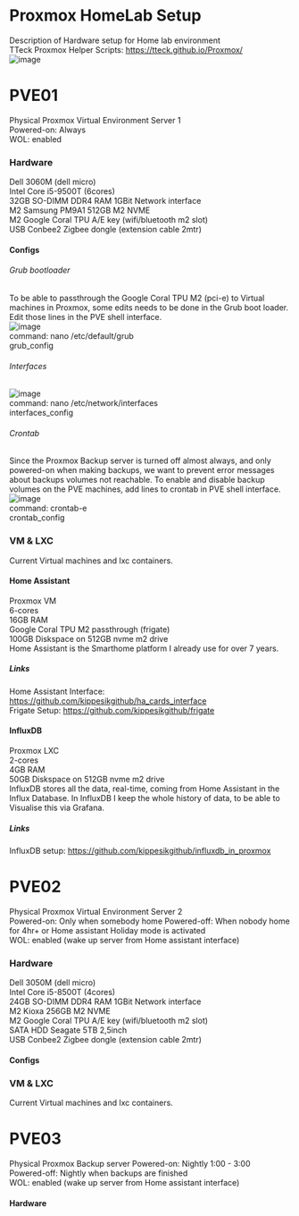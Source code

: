 # Proxmox HomeLab Setup
Description of Hardware setup for Home lab environment  
TTeck Proxmox Helper Scripts: https://tteck.github.io/Proxmox/  
![image](https://github.com/kippesikgithub/proxmox_hardware/assets/100353268/81dd9d3f-46b1-4e24-82df-2ac8e78132d9)

# PVE01
Physical Proxmox Virtual Environment Server 1  
Powered-on: Always  
WOL: enabled  

### Hardware
Dell 3060M (dell micro)  
Intel Core i5-9500T (6cores)  
32GB SO-DIMM DDR4 RAM
1GBit Network interface  
M2 Samsung PM9A1 512GB M2 NVME  
M2 Google Coral TPU A/E key (wifi/bluetooth m2 slot)  
USB Conbee2 Zigbee dongle (extension cable 2mtr)  

#### Configs
###### Grub bootloader
To be able to passthrough the Google Coral TPU M2 (pci-e) to Virtual machines in Proxmox, some edits needs to be done in the Grub boot loader. Edit those lines in the PVE shell interface.  
![image](https://github.com/kippesikgithub/proxmox_hardware/assets/100353268/51a79f4b-a887-45e1-9d19-c059c60b139a)  
command: nano /etc/default/grub  
grub_config  

###### Interfaces
![image](https://github.com/kippesikgithub/proxmox_hardware/assets/100353268/9d4b6f01-cba3-4acf-a712-731efbfce806)  
command: nano /etc/network/interfaces  
interfaces_config  

###### Crontab
Since the Proxmox Backup server is turned off almost always, and only powered-on when making backups, we want to prevent error messages about backups volumes not reachable. To enable and disable backup volumes on the PVE machines, add lines to crontab in PVE shell interface.  
![image](https://github.com/kippesikgithub/proxmox_hardware/assets/100353268/e68bac36-3d30-4187-a3bd-2880aa48437b)  
command: crontab-e  
crontab_config  

### VM & LXC
Current Virtual machines and lxc containers.  

#### Home Assistant
Proxmox VM  
6-cores  
16GB RAM  
Google Coral TPU M2 passthrough (frigate)  
100GB Diskspace on 512GB nvme m2 drive  
Home Assistant is the Smarthome platform I already use for over 7 years. 

##### Links
Home Assistant Interface: https://github.com/kippesikgithub/ha_cards_interface  
Frigate Setup: https://github.com/kippesikgithub/frigate  

#### InfluxDB
Proxmox LXC  
2-cores  
4GB RAM  
50GB Diskspace on 512GB nvme m2 drive  
InfluxDB stores all the data, real-time, coming from Home Assistant in the Influx Database. In InfluxDB I keep the whole history of data, to be able to Visualise this via Grafana.

##### Links
InfluxDB setup: https://github.com/kippesikgithub/influxdb_in_proxmox  


# PVE02
Physical Proxmox Virtual Environment Server 2  
Powered-on: Only when somebody home
Powered-off: When nobody home for 4hr+ or Home assistant Holiday mode is activated  
WOL: enabled (wake up server from Home assistant interface)  

### Hardware
Dell 3050M (dell micro)  
Intel Core i5-8500T (4cores)  
24GB SO-DIMM DDR4 RAM
1GBit Network interface  
M2 Kioxa 256GB M2 NVME  
M2 Google Coral TPU A/E key (wifi/bluetooth m2 slot)  
SATA HDD Seagate 5TB 2,5inch  
USB Conbee2 Zigbee dongle (extension cable 2mtr)  

#### Configs

### VM & LXC
Current Virtual machines and lxc containers.  

# PVE03
Physical Proxmox Backup server
Powered-on: Nightly 1:00 - 3:00  
Powered-off: Nightly when backups are finished  
WOL: enabled (wake up server from Home assistant interface)  

#### Hardware
